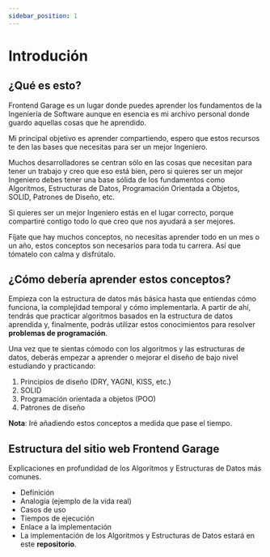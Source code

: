 ```yaml
---
sidebar_position: 1
---
```


# Introdución

## ¿Qué es esto?

Frontend Garage es un lugar donde puedes aprender los fundamentos de la Ingeniería de Software aunque en esencia es mi archivo personal donde guardo aquellas cosas que he aprendido.

Mi principal objetivo es aprender compartiendo, espero que estos recursos te den las bases que necesitas para ser un mejor Ingeniero.

Muchos desarrolladores se centran sólo en las cosas que necesitan para tener un trabajo y creo que eso está bien, pero si quieres ser un mejor Ingeniero debes tener una base sólida de los fundamentos como Algoritmos, Estructuras de Datos, Programación Orientada a Objetos, SOLID, Patrones de Diseño, etc.

Si quieres ser un mejor Ingeniero estás en el lugar correcto, porque compartiré contigo todo lo que creo que nos ayudará a ser mejores.

Fíjate que hay muchos conceptos, no necesitas aprender todo en un mes o un año, estos conceptos son necesarios para toda tu carrera. Así que tómatelo con calma y disfrútalo.

## ¿Cómo debería aprender estos conceptos?

Empieza con la estructura de datos más básica hasta que entiendas cómo funciona, la complejidad temporal
y cómo implementarla. A partir de ahí, tendrás que practicar algoritmos basados en la estructura de datos
aprendida y, finalmente, podrás utilizar estos conocimientos para resolver **problemas de programación**.

Una vez que te sientas cómodo con los algoritmos y las estructuras de datos, deberás empezar a aprender o
mejorar el diseño de bajo nivel estudiando y practicando:

1. Principios de diseño (DRY, YAGNI, KISS, etc.)
2. SOLID
3. Programación orientada a objetos (POO)
4. Patrones de diseño

**Nota**: Iré añadiendo estos conceptos a medida que pase el tiempo.

## Estructura del sitio web Frontend Garage

Explicaciones en profundidad de los Algoritmos y Estructuras de Datos más comunes.

- Definición
- Analogía (ejemplo de la vida real)
- Casos de uso
- Tiempos de ejecución
- Enlace a la implementación
- La implementación de los Algoritmos y Estructuras de Datos estará en este **repositorio**.
